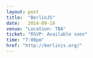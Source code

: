 ```yaml
---
layout: post
title:  "BerlinJS"
date:   2014-09-10
venue: "Location: TBA"
ticket: "RSVP: Available soon"
time: "7:00pm"
href: "http://berlinjs.org/"
---
```

<!-- fill in the URL of your event host page if you haven't enough information for a detail page, so the event link won't point on the detail page at all -->
